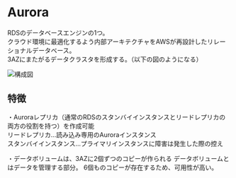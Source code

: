 # Aurora
RDSのデータベースエンジンの1つ。  
クラウド環境に最適化するよう内部アーキテクチャをAWSが再設計したリレーショナルデータベース。  
3AZにまたがるデータクラスタを形成する。（以下の図のようになる）

![構成図](/image/Aurora構成図.png)

## 特徴
・Auroraレプリカ（通常のRDSのスタンバイインスタンスとリードレプリカの両方の役割を持つ）を作成可能  
リードレプリカ...読み込み専用のAuroraインスタンス  
スタンバイインスタンス...プライマリインスタンスに障害は発生した際の控え  

・データボリュームは、3AZに2個ずつのコピーが作られる
データボリュームとはデータを管理する部分。
6個ものコピーが存在するため、可用性が高い。
